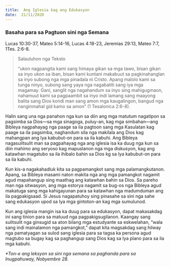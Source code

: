 ```yaml
---
title:  Ang Iglesia kag ang Edukasyon
date:  21/11/2020
---
```


### Basaha para sa Pagtuon sini nga Semana
Lucas 10:30-37, Mateo 5:14-16, Lucas 4:18-23, Jeremias 29:13, Mateo 7:7,  1Tes. 2:6-8.

> <p>Salauluhon nga Teksto</p>
> “ukon nagpangita kami sang himaya gikan sa mga tawo, bisan 	gikan sa inyo ukon sa iban, bisan kami kuntani makabuut sa pagkinahanglan sa 	inyo subong nga mga pinadala ni Cristo.  Apang malolo kami sa tunga ninyo, 	subong sang yaya nga nagabatiti sang iya mga magamay.  Gani, sanglit nga 	nagahandum sa inyo sing mahigugmaon, nahamuut kami sa pagpaambit sa inyo 	indi lamang sang maayong balita sang Dios kondi man sang amon mga kaugalingon, 	bangud nga nanginmahal gid kamo sa amon” (1 Tesalonica 2:6-8).

Halin sang una nga panahon nga kun sa diin ang mga matutum nagatipon sa pagsimba sa Dios—sa mga sinagoga, puluy-an, kag mga simbahan—ang Bibleya nagpahayag nga paage sa ila pagtoon sang mga Kasulatan kag paage sa ila pagsimba, naghandum sila nga makilala ang Dios kag mahangpan ang Iya kabubut-on para sa ila kabuhi.  Ang Bibleya nagasulitsulit man sa pagpahayag nga ang iglesia isa ka duug nga kun sa diin mahimo ang seryoso kag mapuslanon nga mga diskusyon, kag ang katawhan magatubo sa ila ihibalo bahin sa Dios kg sa Iya kabubut-on para sa ila kabuhi.

Kun kis-a nagakahadluk kita sa pagpamangkot sang mga palamangkutanon.  Apang, sa Bibleya masami naton makita nga ang mga pamangkot nagamit agud mapahangup sing maathag ang katawhan bahin sa Dios.  Sa pareho man nga sitwasyon, ang mga estorya nagamit sa bug-os nga Bibleya agud makatuga sang mga kahigayunan para sa katawhan nga madumduman ang ila pagpakigsaad.  Si Jesus nagapatuhoy sing pinasahe sa sini nga sahe sang edukasyon upod sa Iya mga gintoton-an kag mga sumulunod.

Kun ang iglesia mangin isa ka duug para sa edukasyon, dapat makasakdag ini sang tinion para sa matuud nga pagpakigsugilanon.  Kaangay sang sulitsulit nga ginsugid sa aton bilang mga estudyante sa eskwelahan, “wala sang indi mainalamon nga pamangkot,” dapat kita magsakdag sang hilway nga pamatyagan sa sulod sang iglesia para sa tagsa ka persona agud magtubo sa bugay kag sa paghangup sang Dios kag sa Iya plano para sa ila mga kabuhi.

_*Ton-e ang leksyon sa sini nga semana sa paghanda para sa Inugpahuway, Nobyembre 28._